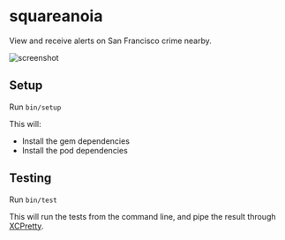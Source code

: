 # squareanoia #

View and receive alerts on San Francisco crime nearby.

![screenshot](https://cloud.githubusercontent.com/assets/27153/9181563/747ea686-3f5a-11e5-9c29-12ce6ba73876.png)

## Setup ##

Run `bin/setup`

This will:

 - Install the gem dependencies
 - Install the pod dependencies

## Testing ##

Run `bin/test`

This will run the tests from the command line, and pipe the result through
[XCPretty][].

[XCPretty]: https://github.com/supermarin/xcpretty

